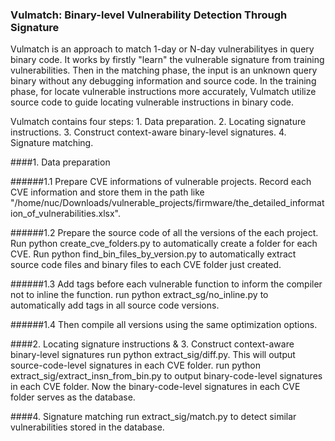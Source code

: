 ### Vulmatch: Binary-level Vulnerability Detection Through Signature

Vulmatch is an approach to match 1-day or N-day vulnerabilityes in query binary code. It works by firstly "learn" the vulnerable signature from training vulnerabilities. Then in the matching phase, the input is an unknown query binary without any debugging information and source code. In the training phase, for locate vulnerable instructions more accurately, Vulmatch utilize source code to guide locating vulnerable instructions in binary code.

Vulmatch contains four steps: 1. Data preparation. 2. Locating signature instructions. 3. Construct context-aware binary-level signatures. 4. Signature matching.

####1. Data preparation

######1.1 Prepare CVE informations of vulnerable projects. Record each CVE information and store them in the path like "/home/nuc/Downloads/vulnerable_projects/firmware/the_detailed_information_of_vulnerabilities.xlsx". 

######1.2 Prepare the source code of all the versions of the each project. 
Run python create_cve_folders.py to automatically create a folder for each CVE.
Run python find_bin_files_by_version.py to automatically extract source code files and binary files to each CVE folder just created.

######1.3 Add tags before each vulnerable function to inform the compiler not to inline the function.
run python extract_sg/no_inline.py to automatically add tags in all source code versions. 

######1.4 Then compile all versions using the same optimization options.

####2. Locating signature instructions & 3. Construct context-aware binary-level signatures
run python extract_sig/diff.py. This will output source-code-level signatures in each CVE folder. 
run python extract_sig/extract_insn_from_bin.py to output binary-code-level signatures in each CVE folder. Now the binary-code-level signatures in each CVE folder serves as the database.


####4. Signature matching
run extract_sig/match.py to detect similar vulnerabilities stored in the database.

